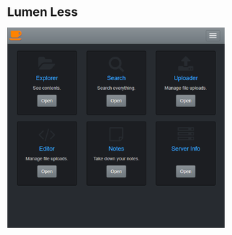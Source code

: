 # Lumen Less

![alt text](https://raw.githubusercontent.com/jwaver/lumen-less/develop/resources/assets/images/App.png)
